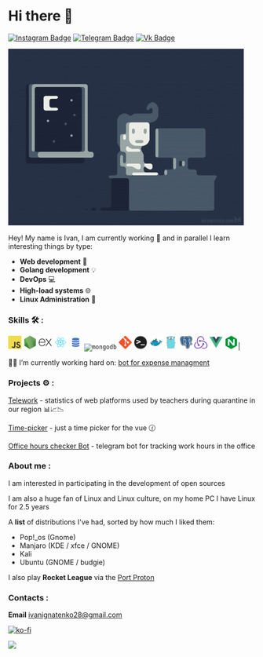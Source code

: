 # Hi there 👋

[![Instagram Badge](https://img.shields.io/badge/-Instagram-e4405f?style=flat-square&logo=Instagram&logoColor=white)](https://instagram.com/kitt39111/)
[![Telegram Badge](https://img.shields.io/badge/-Telegram-0088cc?style=flat-square&logo=Telegram&logoColor=white)](https://t.me/kitt3911)
[![Vk Badge](https://img.shields.io/badge/-Vkontakte-0088cc?style=flat-square&logo=Vkontakte&logoColor=white)](https://vk.com/kitt3911)

![](./programming.gif)

Hey! My name is Ivan, I am currently working 🏢 and in parallel I learn interesting things by type:

- **Web development** 🚀
- **Golang development** 💡
- **DevOps** 💻
- **High-load systems** 🌐
- **Linux Administration** 🐧

### Skills 🛠️ :

<code><img height="27" src="https://raw.githubusercontent.com/github/explore/80688e429a7d4ef2fca1e82350fe8e3517d3494d/topics/javascript/javascript.png" alt="javascript"></code>
<code><img height="27" src="https://raw.githubusercontent.com/github/explore/80688e429a7d4ef2fca1e82350fe8e3517d3494d/topics/nodejs/nodejs.png" alt="nodejs"></code>
<code><img height="27" src="https://raw.githubusercontent.com/devicons/devicon/master/icons/express/express-original.svg" alt="expressjs"></code>
<code><img height="27" src="https://raw.githubusercontent.com/github/explore/80688e429a7d4ef2fca1e82350fe8e3517d3494d/topics/react/react.png" alt="react"></code>
<code><img height="27" src="https://raw.githubusercontent.com/github/explore/80688e429a7d4ef2fca1e82350fe8e3517d3494d/topics/sql/sql.png" alt="sql"></code>
<code><img height="27" src="https://encrypted-tbn0.gstatic.com/images?q=tbn%3AANd9GcSTTzPAw-55ssm1Im594xYZ9eRQu2JylrkYLg&usqp=CAU" alt="mongodb"></code>
<code><img height="27" src="https://raw.githubusercontent.com/devicons/devicon/master/icons/git/git-original.svg" alt="git"></code>
<code><img height="27" src="https://raw.githubusercontent.com/github/explore/80688e429a7d4ef2fca1e82350fe8e3517d3494d/topics/terminal/terminal.png" alt="terminal"></code>
<code><img height="27" src="https://github.com/devicons/devicon/blob/master/icons/docker/docker-original.svg" alt="docker"></code>
<code><img height="27" src="https://github.com/devicons/devicon/blob/master/icons/go/go-original.svg" alt="docker"></code>
<code><img height="27" src="https://github.com/devicons/devicon/blob/master/icons/postgresql/postgresql-original.svg" alt="docker"></code>
<code><img height="27" src="https://github.com/devicons/devicon/blob/master/icons/redux/redux-original.svg" alt="docker"></code>
<code><img height="27" src="https://github.com/devicons/devicon/blob/master/icons/vuejs/vuejs-original.svg" alt="docker"></code>
<code><img height="27" src="https://github.com/devicons/devicon/blob/master/icons/nginx/nginx-original.svg" alt="docker"></code>|


🔭🔨 I’m currently working hard on: [bot for expense managment](https://github.com/kitt3911/expense-managment-bot)

### Projects ⚙️ :

[Telework](https://github.com/kitt3911/telework) - statistics of web platforms used by teachers during quarantine in our region 📊📈📉

[Time-picker](https://github.com/Kitt-studio/vue-time-picker) - just a time picker for the vue 🕜

[Office hours checker Bot](https://t.me/officeHoursCheckerBot) - telegram bot for tracking work hours in the office

### About me :
I am interested in participating in the development of open sources

I am also a huge fan of Linux and Linux culture,
on my home PC I have Linux for 2.5 years

A **list** of distributions I've had, sorted by how much I liked them:
- Pop!_os (Gnome)
- Manjaro (KDE / xfce / GNOME)
- Kali
- Ubuntu (GNOME / budgie)

I also play **Rocket League** via the [Port Proton](https://portwine-linux.ru/epic-games-linux/)

### Contacts : 
 **Email**   ivanignatenko28@gmail.com 

[![ko-fi](https://img.shields.io/badge/kofi-pink?style=flat-square&logo=ko-fi)](https://ko-fi.com/kitt3911)

![](https://komarev.com/ghpvc/?username=kitt3911)

<!--
**kitt3911/kitt3911** is a ✨ _special_ ✨ repository because its `README.md` (this file) appears on your GitHub profile.


- 🔭 I’m currently working on: **Telegram bots**
- 🌱 I’m currently learning: 
- 👯 I’m looking to collaborate on ...
- 🤔 I’m looking for help with ...
- 💬 Ask me about ...
- 📫 How to reach me: ...
- 😄 Pronouns: ...
- ⚡ Fun fact: ...
-->
